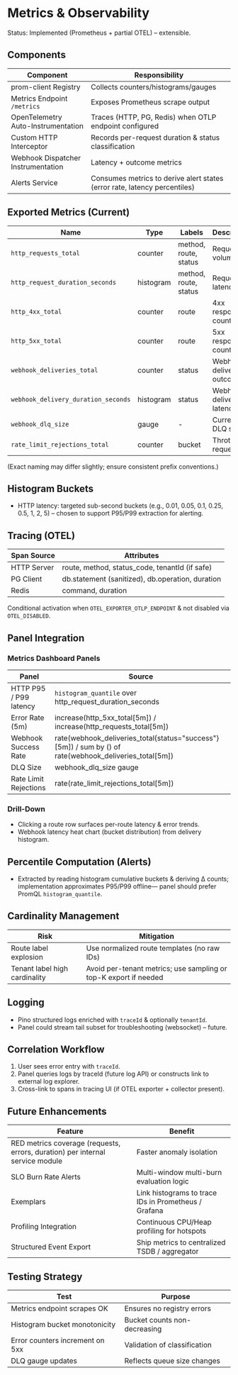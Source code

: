 # Metrics & Observability

Status: Implemented (Prometheus + partial OTEL) – extensible.

## Components
| Component | Responsibility |
|----------|---------------|
| prom-client Registry | Collects counters/histograms/gauges |
| Metrics Endpoint `/metrics` | Exposes Prometheus scrape output |
| OpenTelemetry Auto-Instrumentation | Traces (HTTP, PG, Redis) when OTLP endpoint configured |
| Custom HTTP Interceptor | Records per-request duration & status classification |
| Webhook Dispatcher Instrumentation | Latency + outcome metrics |
| Alerts Service | Consumes metrics to derive alert states (error rate, latency percentiles) |

## Exported Metrics (Current)
| Name | Type | Labels | Description |
|------|------|--------|-------------|
| `http_requests_total` | counter | method, route, status | Request volume |
| `http_request_duration_seconds` | histogram | method, route, status | Request latency |
| `http_4xx_total` | counter | route | 4xx responses count |
| `http_5xx_total` | counter | route | 5xx responses count |
| `webhook_deliveries_total` | counter | status | Webhook delivery outcomes |
| `webhook_delivery_duration_seconds` | histogram | status | Webhook delivery latency |
| `webhook_dlq_size` | gauge | - | Current DLQ size |
| `rate_limit_rejections_total` | counter | bucket | Throttled requests |

(Exact naming may differ slightly; ensure consistent prefix conventions.)

## Histogram Buckets
- HTTP latency: targeted sub-second buckets (e.g., 0.01, 0.05, 0.1, 0.25, 0.5, 1, 2, 5) – chosen to support P95/P99 extraction for alerting.

## Tracing (OTEL)
| Span Source | Attributes |
|-------------|-----------|
| HTTP Server | route, method, status_code, tenantId (if safe) |
| PG Client | db.statement (sanitized), db.operation, duration |
| Redis | command, duration |

Conditional activation when `OTEL_EXPORTER_OTLP_ENDPOINT` & not disabled via `OTEL_DISABLED`.

## Panel Integration
### Metrics Dashboard Panels
| Panel | Source |
|-------|--------|
| HTTP P95 / P99 latency | `histogram_quantile` over http_request_duration_seconds |
| Error Rate (5m) | increase(http_5xx_total[5m]) / increase(http_requests_total[5m]) |
| Webhook Success Rate | rate(webhook_deliveries_total{status="success"}[5m]) / sum by () of rate(webhook_deliveries_total[5m]) |
| DLQ Size | webhook_dlq_size gauge |
| Rate Limit Rejections | rate(rate_limit_rejections_total[5m]) |

### Drill-Down
- Clicking a route row surfaces per-route latency & error trends.
- Webhook latency heat chart (bucket distribution) from delivery histogram.

## Percentile Computation (Alerts)
- Extracted by reading histogram cumulative buckets & deriving Δ counts; implementation approximates P95/P99 offline— panel should prefer PromQL `histogram_quantile`.

## Cardinality Management
| Risk | Mitigation |
|------|-----------|
| Route label explosion | Use normalized route templates (no raw IDs) |
| Tenant label high cardinality | Avoid per-tenant metrics; use sampling or top-K export if needed |

## Logging
- Pino structured logs enriched with `traceId` & optionally `tenantId`.
- Panel could stream tail subset for troubleshooting (websocket) – future.

## Correlation Workflow
1. User sees error entry with `traceId`.
2. Panel queries logs by traceId (future log API) or constructs link to external log explorer.
3. Cross-link to spans in tracing UI (if OTEL exporter + collector present).

## Future Enhancements
| Feature | Benefit |
|---------|--------|
| RED metrics coverage (requests, errors, duration) per internal service module | Faster anomaly isolation |
| SLO Burn Rate Alerts | Multi-window multi-burn evaluation logic |
| Exemplars | Link histograms to trace IDs in Prometheus / Grafana |
| Profiling Integration | Continuous CPU/Heap profiling for hotspots |
| Structured Event Export | Ship metrics to centralized TSDB / aggregator |

## Testing Strategy
| Test | Purpose |
|------|---------|
| Metrics endpoint scrapes OK | Ensures no registry errors |
| Histogram bucket monotonicity | Bucket counts non-decreasing |
| Error counters increment on 5xx | Validation of classification |
| DLQ gauge updates | Reflects queue size changes |

